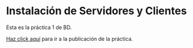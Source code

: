 # Instalación de Servidores y Clientes

Esta es la práctica 1 de BD.

[Haz click aquí](https://www.servidoresclientes.ga) para ir a la publicación de la práctica.